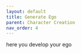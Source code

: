```yaml
---
layout: default
title: Generate Ego
parent: Character Creation
nav_order: 4
---
```


here you develop your ego
